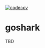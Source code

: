 [![codecov](https://codecov.io/gh/PacketHelper/goshark/branch/main/graph/badge.svg?token=3GP0BSJ8F3)](https://codecov.io/gh/PacketHelper/goshark)

# goshark
TBD
